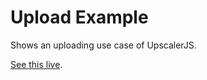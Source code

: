 # Upload Example

Shows an uploading use case of UpscalerJS.

[See this live](https://githubbox.com/thekevinscott/upscalerjs/tree/main/examples/upload).
